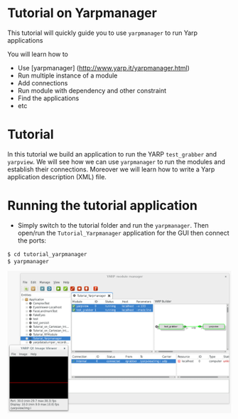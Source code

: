 Tutorial on Yarpmanager
=======================================

This tutorial will quickly guide you to use `yarpmanager` to run Yarp applications 

You will learn how to  
- Use [yarpmanager] (http://www.yarp.it/yarpmanager.html)
- Run multiple instance of a module
- Add connections 
- Run module with dependency and other constraint 
- Find the applications 
- etc 


# Tutorial
In this tutorial we build an application to run the YARP `test_grabber` and `yarpview`. We will see how we can use `yarpmanager` to run the modules and establish their connections. Moreover we will learn how to write a Yarp application description (XML) file. 


# Running the tutorial application
- Simply switch to the tutorial folder and run the `yarpmanager`. Then open/run the `Tutorial_Yarpmanager` application for the GUI then connect the ports: 
```
$ cd tutorial_yarpmanager
$ yarpmanager
```
![application](/misc/application.png)

